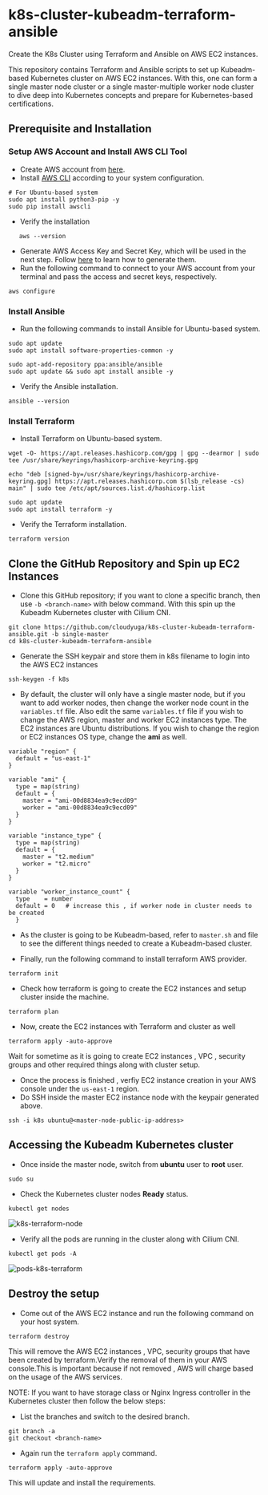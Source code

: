 # k8s-cluster-kubeadm-terraform-ansible
Create the K8s Cluster using Terraform and Ansible on AWS EC2 instances.

This repository contains Terraform and Ansible scripts to set up Kubeadm-based Kubernetes cluster on AWS EC2 instances. With this, one can form a single master node cluster or a single master-multiple worker node cluster to dive deep into Kubernetes concepts and prepare for Kubernetes-based certifications.

## Prerequisite and Installation
### Setup AWS Account and Install AWS CLI Tool
- Create AWS account from [here](https://aws.amazon.com/).
- Install [AWS CLI](https://docs.aws.amazon.com/cli/latest/userguide/getting-started-install.html) according to your system configuration.
```
# For Ubuntu-based system
sudo apt install python3-pip -y
sudo pip install awscli
```
- Verify the installation
```
   aws --version
```
- Generate AWS Access Key and Secret Key, which will be used in the next step. Follow [here](https://docs.aws.amazon.com/IAM/latest/UserGuide/id_root-user_manage_add-key.html) to learn how to generate them.
- Run the following command to connect to your AWS account from your terminal and pass the access and secret keys, respectively.
```
aws configure
```

### Install Ansible
- Run the following commands to install Ansible for Ubuntu-based system.
```
sudo apt update
sudo apt install software-properties-common -y

sudo apt-add-repository ppa:ansible/ansible
sudo apt update && sudo apt install ansible -y
```
- Verify the Ansible installation.
```
ansible --version
```
### Install Terraform
- Install Terraform on Ubuntu-based system.
```
wget -O- https://apt.releases.hashicorp.com/gpg | gpg --dearmor | sudo tee /usr/share/keyrings/hashicorp-archive-keyring.gpg

echo "deb [signed-by=/usr/share/keyrings/hashicorp-archive-keyring.gpg] https://apt.releases.hashicorp.com $(lsb_release -cs) main" | sudo tee /etc/apt/sources.list.d/hashicorp.list

sudo apt update
sudo apt install terraform -y
```
- Verify the Terraform installation.
```
terraform version
```

## Clone the GitHub Repository and Spin up EC2 Instances
- Clone this GitHub repository; if you want to clone a specific branch, then use `-b <branch-name>` with below command.
With this spin up the Kubeadm Kubernetes cluster with Cilium CNI.
```
git clone https://github.com/cloudyuga/k8s-cluster-kubeadm-terraform-ansible.git -b single-master
cd k8s-cluster-kubeadm-terraform-ansible
```
- Generate the SSH keypair and store them in k8s filename to login into the AWS EC2 instances
```
ssh-keygen -f k8s
```
- By default, the cluster will only have a single master node, but if you want to add worker nodes, then change the worker node count in the `variables.tf` file. Also edit the same `variables.tf` file if you wish to change the AWS region, master and worker EC2 instances type. The EC2 instances are Ubuntu distributions. If you wish to change the region or EC2 instances OS type, change the **ami** as well.
```
variable "region" {
  default = "us-east-1"
}

variable "ami" {
  type = map(string)
  default = {
    master = "ami-00d8834ea9c9ecd09"
    worker = "ami-00d8834ea9c9ecd09"
  }
}

variable "instance_type" {
  type = map(string)
  default = {
    master = "t2.medium"
    worker = "t2.micro"
  }
}

variable "worker_instance_count" {
  type    = number
  default = 0   # increase this , if worker node in cluster needs to be created
  }
```

- As the cluster is going to be Kubeadm-based, refer to `master.sh` and file to see the different things needed to create a Kubeadm-based cluster.

- Finally, run the following command to install terraform AWS provider.
```
terraform init
```
- Check how terraform is going to create the EC2 instances and setup cluster inside the machine.
```
terraform plan
```
- Now, create the EC2 instances with Terraform and cluster as well
```
terraform apply -auto-approve
```

Wait for sometime as it is going to create EC2 instances , VPC , security groups and other required things along with cluster setup.
- Once the process is finished , verfiy EC2 instance creation in your AWS console under the `us-east-1` region.
- Do SSH inside the master EC2 instance node with the keypair generated above.
```
ssh -i k8s ubuntu@<master-node-public-ip-address>
```

## Accessing the Kubeadm Kubernetes cluster
- Once inside the master node, switch from **ubuntu** user to **root** user.
```
sudo su
```
- Check the Kubernetes cluster nodes **Ready** status.
```
kubectl get nodes
```
![k8s-terraform-node](https://github.com/oshi36/k8s-cluster-kubeadm-terraform-ansible/assets/47573417/7e79c379-a612-42dc-851e-05871e16e95b)

- Verify all the pods are running in the cluster along with Cilium CNI.
```
kubectl get pods -A
```
![pods-k8s-terraform](https://github.com/oshi36/k8s-cluster-kubeadm-terraform-ansible/assets/47573417/37496c23-0e76-4ccf-8577-523732591af9)


## Destroy the setup
- Come out of the AWS EC2 instance and run the following command on your host system.
```
terraform destroy
```
This will remove the AWS EC2 instances , VPC, security groups that have been created by terraform.Verify the removal of them in your AWS console.This is important because if not removed , AWS will charge based on the usage of the AWS services.

NOTE: If you want to have storage class or Nginx Ingress controller in the Kubernetes cluster then follow the below steps:
- List the branches and switch to the desired branch.
```
git branch -a
git checkout <branch-name>
```
- Again run the `terraform apply` command.
```
terraform apply -auto-approve
```
This will update and install the requirements.




